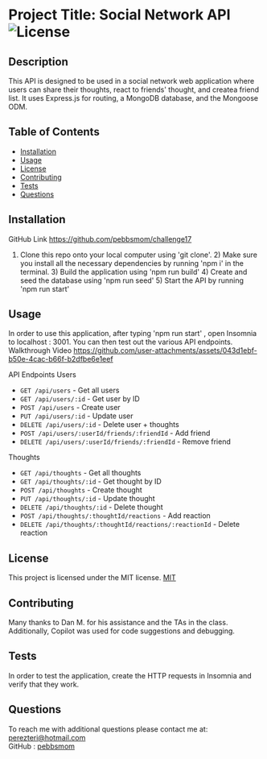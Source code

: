 # Project Title: Social Network API ![License](https://img.shields.io/badge/License-MIT-yellow.svg)
## Description 
This API is designed to be used in a social network web application where users can share their thoughts, react to friends' thought, and createa friend list.  It uses Express.js for routing, a MongoDB database, and the Mongoose ODM.  
## Table of Contents
* [Installation](#installation)
* [Usage](#usage)
* [License](#license)
* [Contributing](#contributing)
* [Tests](#tests)
* [Questions](#questions)
## Installation
GitHub Link https://github.com/pebbsmom/challenge17
1) Clone this repo onto your local computer using 'git clone'. 2) Make sure you install all the necessary dependencies by running 'npm i' in the terminal. 3) Build the application using 'npm run build' 4) Create and seed the database using 'npm run seed' 5) Start the API by running 'npm run start'
## Usage
In order to use this application, after typing 'npm run start' , open Insomnia to localhost : 3001.  You can then test out the various API endpoints.
Walkthrough Video
https://github.com/user-attachments/assets/043d1ebf-b50e-4cac-b66f-b2dfbe6e1eef


API Endpoints
Users

- `GET /api/users` - Get all users
- `GET /api/users/:id` - Get user by ID
- `POST /api/users` - Create user
- `PUT /api/users/:id` - Update user
- `DELETE /api/users/:id` - Delete user + thoughts
- `POST /api/users/:userId/friends/:friendId` - Add friend
- `DELETE /api/users/:userId/friends/:friendId` - Remove friend

 Thoughts

- `GET /api/thoughts` - Get all thoughts
- `GET /api/thoughts/:id` - Get thought by ID
- `POST /api/thoughts` - Create thought
- `PUT /api/thoughts/:id` - Update thought
- `DELETE /api/thoughts/:id` - Delete thought
- `POST /api/thoughts/:thoughtId/reactions` - Add reaction
- `DELETE /api/thoughts/:thoughtId/reactions/:reactionId` - Delete reaction
 
## License
This project is licensed under the MIT license. [MIT](https://opensource.org/licenses/MIT)
## Contributing
Many thanks to Dan M. for his assistance and the TAs in the class.  Additionally, Copilot was used for code suggestions and debugging.
## Tests
In order to test the application, create the HTTP requests in Insomnia and verify that they work.  
## Questions
To reach me with additional questions please contact me at:
perezteri@hotmail.com  
GitHub : [pebbsmom](https://github.com/pebbsmom)



